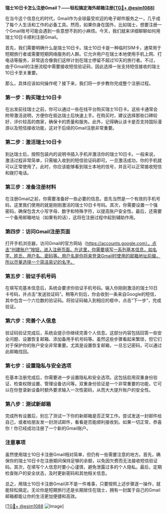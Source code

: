 **瑞士10日卡怎么注册Gmail？——轻松搞定海外邮箱注册[[TG💪+ @esim1088](https://t.me/s/esim1088)]**

在当今这个信息化的时代，Gmail作为全球最受欢迎的电子邮件服务之一，几乎成了每个人生活和工作的必备工具。然而，如果你身在国外，比如瑞士，想要注册一个Gmail账号可能会遇到一些意想不到的小麻烦。今天，我们就来详细聊聊如何用瑞士10日卡顺利注册Gmail。

首先，我们需要明确什么是瑞士10日卡。瑞士10日卡是一种临时SIM卡，通常用于短期旅行者或需要短期网络服务的人群。它允许用户在瑞士本地使用手机上网、打电话等服务，非常适合像我们这样计划在瑞士停留不超过10天的旅行者。不过，由于Gmail的注册流程中需要接收短信验证码，因此选择一张支持短信接收的瑞士10日卡至关重要。

那么，具体应该如何操作呢？接下来，我们将一步步教你完成整个注册过程。

### 第一步：购买瑞士10日卡

在出发前往瑞士之前，你可以通过一些在线平台购买瑞士10日卡。这些卡通常会附带激活说明，方便你在抵达瑞士后快速上手。在购买时，建议选择那些口碑较好、评价较高的商家，确保卡的质量和服务。此外，记得确认该卡是否支持国际漫游以及短信接收功能，这对于后续的Gmail注册非常重要。

### 第二步：激活瑞士10日卡

到达瑞士后，按照包装内的说明书插入手机并激活你的瑞士10日卡。一般来说，激活过程非常简单，只需输入收到的短信验证码即可。一旦激活成功，你的手机就可以正常使用了。此时，你应该能够看到瑞士本地的信号，并且可以正常接收短信和拨打电话。

### 第三步：准备注册材料

在注册Gmail之前，你需要准备好一些必要的信息。首先当然是一个有效的手机号码，这里我们使用的就是刚刚激活的瑞士10日卡号码。其次，你需要设置一个强密码，确保包含大小写字母、数字和特殊字符，以提高账户安全性。最后，还需要一个备用邮箱地址（如果有的话），这将在注册过程中起到辅助作用。

### 第四步：访问Gmail注册页面

打开手机浏览器，访问Gmail的官方网站（https://accounts.google.com）。点击“创建账户”按钮，进入注册页面。在这里，你需要填写一系列基本信息，如名字、姓氏、用户名、密码等。用户名是你将来登录Gmail时使用的邮箱地址前缀，所以尽量选择一个简洁易记的名字。

### 第五步：验证手机号码

在填写完基本信息后，系统会要求你验证手机号码。输入你刚刚激活的瑞士10日卡号码，并点击“发送验证码”。稍等片刻后，你会收到一条来自Google的短信，其中包含一个六位数的验证码。将验证码输入到相应的框中，点击“下一步”，完成验证。

### 第六步：完善个人信息

验证码验证完成后，系统会提示你继续完善个人信息。这部分内容包括回答一些安全问题、设置恢复邮箱、添加备用手机号码等。虽然这些步骤看起来繁琐，但它们对于保护你的账户安全非常重要。尤其是设置恢复邮箱，一旦忘记密码，可以通过此邮箱找回。

### 第七步：设置隐私与安全选项

在基本注册完成后，你需要进一步设置隐私和安全选项。这包括启用双重身份验证、检查权限设置、管理设备访问等。双重身份验证是一个非常重要的功能，它可以在你登录新设备时额外要求输入一次性密码，从而大大提升账户的安全性。

### 第八步：测试新邮箱

完成所有设置后，别忘了测试一下你的新邮箱是否正常工作。尝试发送一封邮件给自己，或者给朋友发一封测试邮件，看看是否能顺利接收到。如果一切正常，恭喜你！你已经成功注册了一个新的Gmail账户。

### 注意事项

虽然使用瑞士10日卡注册Gmail相对简单，但仍有一些需要注意的地方。首先，确保你的瑞士10日卡在注册期间保持足够的余额，以免因欠费而无法接收短信验证码。其次，在填写个人信息时要小心谨慎，避免泄露过多的个人隐私。最后，定期检查账户的安全状态，及时更新密码和其他相关信息。

总之，用瑞士10日卡注册Gmail并不是一件难事，只要按照上述步骤逐一操作，就能轻松搞定。无论你是短期旅行还是长期居住在瑞士，拥有一封属于自己的Gmail邮箱都能让你的生活更加便捷和高效。

[[TG💪+ @esim1088](https://t.me/s/esim1088) ![Image](https://i.postimg.cc/4NQfJmqS/Snipaste-2025-05-13-00-14-12.png)]